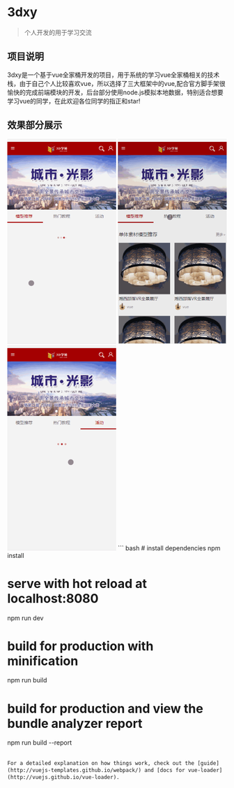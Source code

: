 # 3dxy

>个人开发的用于学习交流

## 项目说明
3dxy是一个基于vue全家桶开发的项目，用于系统的学习vue全家桶相关的技术栈，由于自己个人比较喜欢vue，所以选择了三大框架中的vue,配合官方脚手架很愉快的完成前端模块的开发，后台部分使用node.js模拟本地数据，特别适合想要学习vue的同学，在此欢迎各位同学的指正和star!

## 效果部分展示
<img src="https://github.com/superSheng11/3dxy/blob/master/static/11.gif" width="250"/>
<img src="https://github.com/superSheng11/3dxy/blob/master/static/22.gif" width="250"/>
<img src="https://github.com/superSheng11/3dxy/blob/master/static/33.gif" width="250"/>
``` bash
# install dependencies
npm install

# serve with hot reload at localhost:8080
npm run dev

# build for production with minification
npm run build

# build for production and view the bundle analyzer report
npm run build --report
```

For a detailed explanation on how things work, check out the [guide](http://vuejs-templates.github.io/webpack/) and [docs for vue-loader](http://vuejs.github.io/vue-loader).
